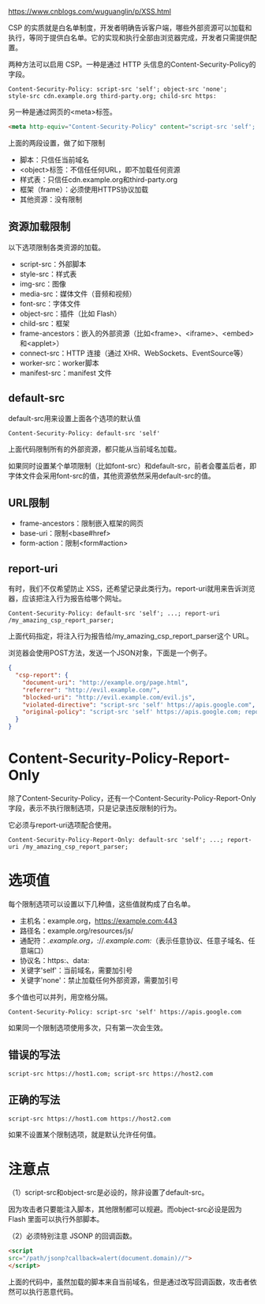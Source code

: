 https://www.cnblogs.com/wuguanglin/p/XSS.html

CSP 的实质就是白名单制度，开发者明确告诉客户端，哪些外部资源可以加载和执行，等同于提供白名单。它的实现和执行全部由浏览器完成，开发者只需提供配置。

两种方法可以启用 CSP。一种是通过 HTTP 头信息的Content-Security-Policy的字段。

```
Content-Security-Policy: script-src 'self'; object-src 'none';
style-src cdn.example.org third-party.org; child-src https:
```

另一种是通过网页的\<meta>标签。

```html
<meta http-equiv="Content-Security-Policy" content="script-src 'self'; object-src 'none'; style-src cdn.example.org third-party.org; child-src https:">
```

上面的两段设置，做了如下限制
- 脚本：只信任当前域名
- \<object>标签：不信任任何URL，即不加载任何资源
- 样式表：只信任cdn.example.org和third-party.org
- 框架（frame）：必须使用HTTPS协议加载
- 其他资源：没有限制


## 资源加载限制
以下选项限制各类资源的加载。

- script-src：外部脚本
- style-src：样式表
- img-src：图像
- media-src：媒体文件（音频和视频）
- font-src：字体文件
- object-src：插件（比如 Flash）
- child-src：框架
- frame-ancestors：嵌入的外部资源（比如\<frame>、\<iframe>、\<embed>和\<applet>）
- connect-src：HTTP 连接（通过 XHR、WebSockets、EventSource等）
- worker-src：worker脚本
- manifest-src：manifest 文件

## default-src
default-src用来设置上面各个选项的默认值
```
Content-Security-Policy: default-src 'self'
```

上面代码限制所有的外部资源，都只能从当前域名加载。

如果同时设置某个单项限制（比如font-src）和default-src，前者会覆盖后者，即字体文件会采用font-src的值，其他资源依然采用default-src的值。

## URL限制
- frame-ancestors：限制嵌入框架的网页
- base-uri：限制\<base#href>
- form-action：限制\<form#action>

## report-uri
有时，我们不仅希望防止 XSS，还希望记录此类行为。report-uri就用来告诉浏览器，应该把注入行为报告给哪个网址。
```
Content-Security-Policy: default-src 'self'; ...; report-uri /my_amazing_csp_report_parser;
```
上面代码指定，将注入行为报告给/my_amazing_csp_report_parser这个 URL。

浏览器会使用POST方法，发送一个JSON对象，下面是一个例子。
```json
{
  "csp-report": {
    "document-uri": "http://example.org/page.html",
    "referrer": "http://evil.example.com/",
    "blocked-uri": "http://evil.example.com/evil.js",
    "violated-directive": "script-src 'self' https://apis.google.com",
    "original-policy": "script-src 'self' https://apis.google.com; report-uri http://example.org/my_amazing_csp_report_parser"
  }
}
```

# Content-Security-Policy-Report-Only
除了Content-Security-Policy，还有一个Content-Security-Policy-Report-Only字段，表示不执行限制选项，只是记录违反限制的行为。

它必须与report-uri选项配合使用。
```
Content-Security-Policy-Report-Only: default-src 'self'; ...; report-uri /my_amazing_csp_report_parser;
```

# 选项值
每个限制选项可以设置以下几种值，这些值就构成了白名单。

- 主机名：example.org，https://example.com:443
- 路径名：example.org/resources/js/
- 通配符：*.example.org，*://*.example.com:*（表示任意协议、任意子域名、任意端口）
- 协议名：https:、data:
- 关键字'self'：当前域名，需要加引号
- 关键字'none'：禁止加载任何外部资源，需要加引号

多个值也可以并列，用空格分隔。
```
Content-Security-Policy: script-src 'self' https://apis.google.com
```
如果同一个限制选项使用多次，只有第一次会生效。

## 错误的写法
```
script-src https://host1.com; script-src https://host2.com
```
## 正确的写法
```
script-src https://host1.com https://host2.com
```
如果不设置某个限制选项，就是默认允许任何值。

# 注意点
（1）script-src和object-src是必设的，除非设置了default-src。

因为攻击者只要能注入脚本，其他限制都可以规避。而object-src必设是因为 Flash 里面可以执行外部脚本。

（2）必须特别注意 JSONP 的回调函数。

```html
<script
src="/path/jsonp?callback=alert(document.domain)//">
</script>
```
上面的代码中，虽然加载的脚本来自当前域名，但是通过改写回调函数，攻击者依然可以执行恶意代码。